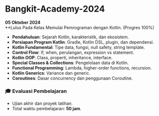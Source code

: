 # Bangkit-Academy-2024
**05 Oktober 2024**<br>
**Lulus Pada Kelas Memulai Pemrograman dengan Kotlin. (Progres 100%) 
- **Pendahuluan**: Sejarah Kotlin, karakteristik, dan ekosistem.  
- **Persiapan Program Kotlin**: Gradle, Kotlin DSL, plugin, dan dependensi.  
- **Kotlin Fundamental**: Tipe data, fungsi, null safety, string template.  
- **Control Flow**: If, when, perulangan, expression vs statement.  
- **Kotlin OOP**: Class, properti, inheritance, interface.  
- **Special Classes & Collections**: Pengelolaan data di Kotlin.  
- **Functional Programming**: Lambda, higher-order functions, recursion.  
- **Kotlin Generics**: Variance dan generic.  
- **Coroutines**: Dasar concurrency dan penggunaan Coroutine.  
### 🎓 **Evaluasi Pembelajaran**  
- Ujian akhir dan proyek latihan.  
- Total waktu pembelajaran: **50 jam**.
